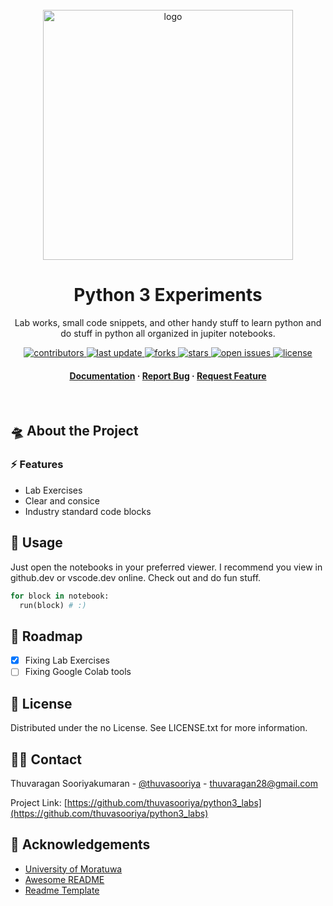 <div align="center">
<br>

  <img src="https://i.imgur.com/4jmjD8o.png" alt="logo" width="400" height="auto" />
  <h1>Python 3 Experiments</h1>
  
  <p>
    Lab works, small code snippets, and other handy stuff to learn python and do stuff in python all organized in jupiter notebooks.
  </p>
  
  
<!-- Badges -->
<p>
  <a href="https://github.com/thuvasooriya/python3_labs/graphs/contributors">
    <img src="https://img.shields.io/github/contributors/thuvasooriya/python3_labs" alt="contributors" />
  </a>
  <a href="">
    <img src="https://img.shields.io/github/last-commit/thuvasooriya/python3_labs" alt="last update" />
  </a>
  <a href="https://github.com/thuvasooriya/python3_labs/network/members">
    <img src="https://img.shields.io/github/forks/thuvasooriya/python3_labs" alt="forks" />
  </a>
  <a href="https://github.com/thuvasooriya/python3_labs/stargazers">
    <img src="https://img.shields.io/github/stars/thuvasooriya/python3_labs" alt="stars" />
  </a>
  <a href="https://github.com/thuvasooriya/python3_labs/issues/">
    <img src="https://img.shields.io/github/issues/thuvasooriya/python3_labs" alt="open issues" />
  </a>
  <a href="https://github.com/thuvasooriya/python3_labs/blob/master/LICENSE">
    <img src="https://img.shields.io/github/license/thuvasooriya/python3_labs" alt="license" />
  </a>
</p>
   
<h4>
    <a href="https://github.com/thuvasooriya/python3_labs">Documentation</a>
  <span> · </span>
    <a href="https://github.com/thuvasooriya/python3_labs/issues/">Report Bug</a>
  <span> · </span>
    <a href="https://github.com/thuvasooriya/python3_labs/issues/">Request Feature</a>
  </h4>
</div>

<br />

<!-- About the Project -->

## 🛸 About the Project

<!-- Features -->

### ⚡️ Features

- Lab Exercises
- Clear and consice
- Industry standard code blocks

<!-- Usage -->

## 💊 Usage

Just open the notebooks in your preferred viewer. I recommend you view in github.dev or vscode.dev online.
Check out and do fun stuff.

```python
for block in notebook:
  run(block) # :)
```

<!-- Roadmap -->

## 🧭 Roadmap

- [x] Fixing Lab Exercises
- [ ] Fixing Google Colab tools

<!-- License -->

## 🪪 License

Distributed under the no License. See LICENSE.txt for more information.

<!-- Contact -->

## 🤝🏽 Contact

Thuvaragan Sooriyakumaran - [@thuvasooriya](https://twitter.com/thuvasooriya) - thuvaragan28@gmail.com

Project Link: [https://github.com/thuvasooriya/python3_labs](https://github.com/thuvasooriya/python3_labs)

<!-- Acknowledgments -->

## 💠 Acknowledgements

- [University of Moratuwa](https://www.uom.lk)
- [Awesome README](https://github.com/matiassingers)
- [Readme Template](https://github.com/othneildrew/Best-README-Template)
